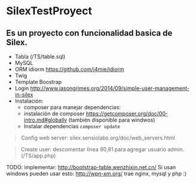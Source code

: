 # SilexTestProyect
## Es un proyecto con funcionalidad basica de Silex.

* Tabla (/TS/table.sql)
* MySQL
* ORM idiorm https://github.com/j4mie/idiorm
* Twig
* Template Boostrap
* Login http://www.jasongrimes.org/2014/09/simple-user-management-in-silex
* Instalación:
  *   composer para manejar dependencias:
    *   instalación de composer https://getcomposer.org/doc/00-intro.md#globally (también disponible para windwos)
  * Instalar dependencias <code>composer update</code>

>Config web server: silex.sensiolabs.org/doc/web_servers.html

>Create user: descomentar linea 80,81 para agregar usuario admin. (/TS/app.php)

TODO: implementar: http://bootstrap-table.wenzhixin.net.cn/
Si usan windows pueden usar esto: http://wpn-xm.org/ trae nginx, mysql y php :)
